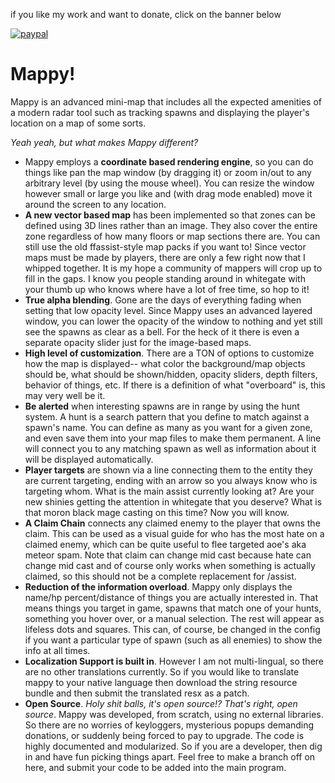 if you like my work and want to donate, click on the banner below

[![paypal](https://www.paypalobjects.com/en_US/ES/i/btn/btn_donateCC_LG.gif)](https://www.paypal.com/cgi-bin/webscr?cmd=_s-xclick&hosted_button_id=X36492WV8M92U&source=url)

Mappy!
=====

Mappy is an advanced mini-map that includes all the expected amenities of a modern radar tool such as tracking spawns and displaying the player's location on a map of some sorts.

_Yeah yeah, but what makes Mappy different?_
- Mappy employs a __coordinate based rendering engine__, so you can do things like pan the map window (by dragging it) or zoom in/out to any arbitrary level (by using the mouse wheel). You can resize the window however small or large you like and (with drag mode enabled) move it around the screen to any location.
- __A new vector based map__ has been implemented so that zones can be defined using 3D lines rather than an image. They also cover the entire zone regardless of how many floors or map sections there are. You can still use the old ffassist-style map packs if you want to! Since vector maps must be made by players, there are only a few right now that I whipped together. It is my hope a community of mappers will crop up to fill in the gaps. I know you people standing around in whitegate with your thumb up who knows where have a lot of free time, so hop to it!
- __True alpha blending__. Gone are the days of everything fading when setting that low opacity level. Since Mappy uses an advanced layered window, you can lower the opacity of the window to nothing and yet still see the spawns as clear as a bell. For the heck of it there is even a separate opacity slider just for the image-based maps.
- __High level of customization__. There are a TON of options to customize how the map is displayed-- what color the background/map objects should be, what should be shown/hidden, opacity sliders, depth filters, behavior of things, etc. If there is a definition of what "overboard" is, this may very well be it.
- __Be alerted__ when interesting spawns are in range by using the hunt system. A hunt is a search pattern that you define to match against a spawn's name. You can define as many as you want for a given zone, and even save them into your map files to make them permanent. A line will connect you to any matching spawn as well as information about it will be displayed automatically. 
- __Player targets__ are shown via a line connecting them to the entity they are current targeting, ending with an arrow so you always know who is targeting whom. What is the main assist currently looking at? Are your new shinies getting the attention in whitegate that you deserve? What is that moron black mage casting on this time? Now you will know.
- __A Claim Chain__ connects any claimed enemy to the player that owns the claim. This can be used as a visual guide for who has the most hate on a claimed enemy, which can be quite useful to flee targeted aoe's aka meteor spam. Note that claim can change mid cast because hate can change mid cast and of course only works when something is actually claimed, so this should not be a complete replacement for /assist.
- __Reduction of the information overload__. Mappy only displays the name/hp percent/distance of things you are actually interested in. That means things you target in game, spawns that match one of your hunts, something you hover over, or a manual selection. The rest will appear as lifeless dots and squares. This can, of course, be changed in the config if you want a particular type of spawn (such as all enemies) to show the info at all times.
- __Localization Support is built in__. However I am not multi-lingual, so there are no other translations currently. So if you would like to translate mappy to your native language then download the string resource bundle and then submit the translated resx as a patch.
- __Open Source__. _Holy shit balls, it's open source!? That's right, open source_. Mappy was developed, from scratch, using no external libraries. So there are no worries of keyloggers, mysterious popups demanding donations, or suddenly being forced to pay to upgrade. The code is highly documented and modularized. So if you are a developer, then dig in and have fun picking things apart. Feel free to make a branch off on here, and submit your code to be added into the main program.
